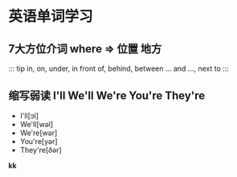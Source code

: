# 英语单词学习

## 7大方位介词 where => 位置 地方

::: tip
in, on, under, in front of, behind, between ... and ..., next to
:::

## 缩写弱读 I'll We'll We're You're They're

+ I'll[ɔl]
+ We'll[wəl]
+ We're[wər]
+ You're[yər]
+ They're[ðər]




<ClientOnly><Naotu kityData='{"root":{"data":{"id":"13f79aa5ceae","created":1578823184,"text":"新建脑图"},"children":[{"data":{"id":"bztq3u4duv40","created":1578823175929,"text":"分支主题","layout":null},"children":[]},{"data":{"id":"bztq3vi8wjc0","created":1578823178944,"text":"分支主题","layout":null},"children":[]}]},"template":"right","theme":"classic","version":"1.4.43"}' /></ClientOnly>

**kk**

<ClientOnly><Naotu kityData='{"root":{"data":{"id":"13f79aa5ceae","created":1578823184,"text":"新建脑1图"},"children":[{"data":{"id":"bztq3u4duv40","created":1578823175929,"text":"分支主题","layout":null},"children":[]},{"data":{"id":"bztq3vi8wjc0","created":1578823178944,"text":"分支主题","layout":null},"children":[]}]},"template":"right","theme":"classic","version":"1.4.43"}' /></ClientOnly>
